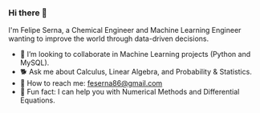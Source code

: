 ### Hi there 👋
I'm Felipe Serna, a Chemical Engineer and Machine Learning Engineer wanting to improve the world through data-driven decisions.

- 🐶 I’m looking to collaborate in Machine Learning projects (Python and MySQL).
- 🐕 Ask me about Calculus, Linear Algebra, and Probability & Statistics.
- :bear: How to reach me: feserna86@gmail.com<!--- 😄 Pronouns: ...-->
- :wolf: Fun fact: I can help you with Numerical Methods and Differential Equations.
